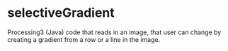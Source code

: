 # selectiveGradient
Processing3 (Java) code that reads in an image, that user can change by creating a gradient from a row or a line in the image.
